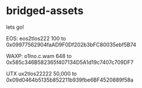 # bridged-assets
 
 lets go!
 
EOS:
eos2tlos222 100
to
0x09977562904faAD9F0Df202b3bFC80035ebf5B74

WAXP:
o1lno.c.wam 648
to
0x585c346B582365f407134D5A1d19c7407c709DF7

UTX
ux2tlos22222 50,000
to
0x09d0464b5135b852211b939fbe6BF4520889f58a
